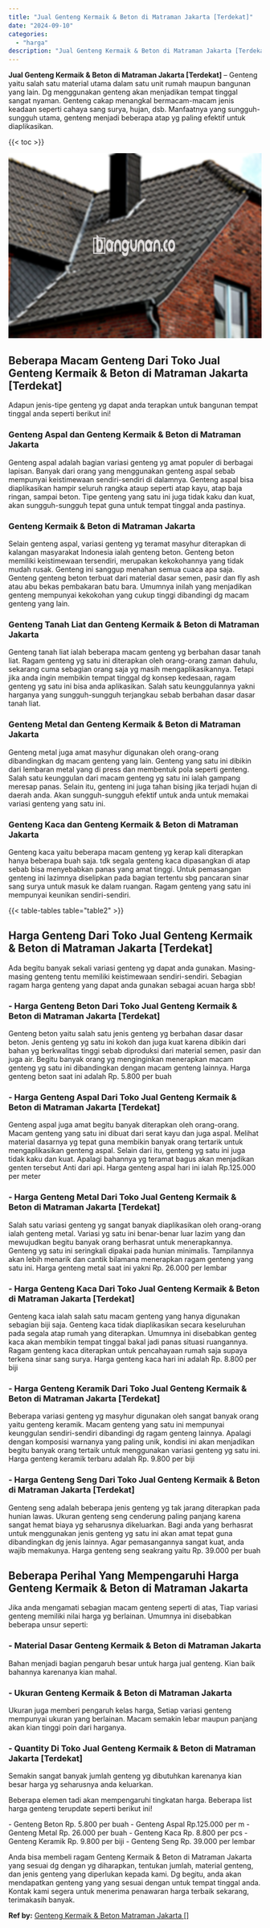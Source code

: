 ```yaml
---
title: "Jual Genteng Kermaik & Beton di Matraman Jakarta [Terdekat]"
date: "2024-09-10"
categories: 
  - "harga"
description: "Jual Genteng Kermaik & Beton di Matraman Jakarta [Terdekat]. Anda bisa membeli ragam Genteng Kermaik & Beton di Matraman Jakarta yang sesuai dg dengan yg dih..."
---
```


**Jual Genteng Kermaik & Beton di Matraman Jakarta \[Terdekat\]** – Genteng yaitu salah satu material utama dalam satu unit rumah maupun bangunan yang lain. Dg menggunakan genteng akan menjadikan tempat tinggal sangat nyaman. Genteng cakap menangkal bermacam-macam jenis keadaan seperti cahaya sang surya, hujan, dsb. Manfaatnya yang sungguh-sungguh utama, genteng menjadi beberapa atap yg paling efektif untuk diaplikasikan.

{{< toc >}}

![Jual Genteng Kermaik & Beton di Matraman Jakarta [Terdekat]](/images/genteng-minimalis-murah08.png)

## Beberapa Macam Genteng Dari Toko Jual Genteng Kermaik & Beton di Matraman Jakarta \[Terdekat\]

Adapun jenis-tipe genteng yg dapat anda terapkan untuk bangunan tempat tinggal anda seperti berikut ini!

### Genteng Aspal dan Genteng Kermaik & Beton di Matraman Jakarta

Genteng aspal adalah bagian variasi genteng yg amat populer di berbagai lapisan. Banyak dari orang yang menggunakan genteng aspal sebab mempunyai keistimewaan sendiri-sendiri di dalamnya. Genteng aspal bisa diaplikasikan hampir seluruh rangka ataup seperti atap kayu, atap baja ringan, sampai beton. Tipe genteng yang satu ini juga tidak kaku dan kuat, akan sungguh-sungguh tepat guna untuk tempat tinggal anda pastinya.

### Genteng Kermaik & Beton di Matraman Jakarta

Selain genteng aspal, variasi genteng yg teramat masyhur diterapkan di kalangan masyarakat Indonesia ialah genteng beton. Genteng beton memiliki keistimewaan tersendiri, merupakan kekokohannya yang tidak mudah rusak. Genteng ini sanggup menahan semua cuaca apa saja. Genteng genteng beton terbuat dari material dasar semen, pasir dan fly ash atau abu bekas pembakaran batu bara. Umumnya inilah yang menjadikan genteng mempunyai kekokohan yang cukup tinggi dibandingi dg macam genteng yang lain.

### Genteng Tanah Liat dan Genteng Kermaik & Beton di Matraman Jakarta

Genteng tanah liat ialah beberapa macam genteng yg berbahan dasar tanah liat. Ragam genteng yg satu ini diterapkan oleh orang-orang zaman dahulu, sekarang cuma sebagian orang saja yg masih mengaplikasikannya. Tetapi jika anda ingin membikin tempat tinggal dg konsep kedesaan, ragam genteng yg satu ini bisa anda aplikasikan. Salah satu keunggulannya yakni harganya yang sungguh-sungguh terjangkau sebab berbahan dasar dasar tanah liat.

### Genteng Metal dan Genteng Kermaik & Beton di Matraman Jakarta

Genteng metal juga amat masyhur digunakan oleh orang-orang dibandingkan dg macam genteng yang lain. Genteng yang satu ini dibikin dari lembaran metal yang di press dan membentuk pola seperti genteng. Salah satu keunggulan dari macam genteng yg satu ini ialah gampang meresap panas. Selain itu, genteng ini juga tahan bising jika terjadi hujan di daerah anda. Akan sungguh-sungguh efektif untuk anda untuk memakai variasi genteng yang satu ini.

### Genteng Kaca dan Genteng Kermaik & Beton di Matraman Jakarta

Genteng kaca yaitu beberapa macam genteng yg kerap kali diterapkan hanya beberapa buah saja. tdk segala genteng kaca dipasangkan di atap sebab bisa menyebabkan panas yang amat tinggi. Untuk pemasangan genteng ini lazimnya diselipkan pada bagian tertentu sbg pancaran sinar sang surya untuk masuk ke dalam ruangan. Ragam genteng yang satu ini mempunyai keunikan sendiri-sendiri.

{{< table-tables table="table2" >}}

## Harga Genteng Dari Toko Jual Genteng Kermaik & Beton di Matraman Jakarta \[Terdekat\]

Ada begitu banyak sekali variasi genteng yg dapat anda gunakan. Masing-masing genteng tentu memiliki keistimewaan sendiri-sendiri. Sebagian ragam harga genteng yang dapat anda gunakan sebagai acuan harga sbb!

### \- Harga Genteng Beton Dari Toko Jual Genteng Kermaik & Beton di Matraman Jakarta \[Terdekat\]

Genteng beton yaitu salah satu jenis genteng yg berbahan dasar dasar beton. Jenis genteng yg satu ini kokoh dan juga kuat karena dibikin dari bahan yg berkwalitas tinggi sebab diproduksi dari material semen, pasir dan juga air. Begitu banyak orang yg menginginkan menerapkan macam genteng yg satu ini dibandingkan dengan macam genteng lainnya. Harga genteng beton saat ini adalah Rp. 5.800 per buah

### \- Harga Genteng Aspal Dari Toko Jual Genteng Kermaik & Beton di Matraman Jakarta \[Terdekat\]

Genteng aspal juga amat begitu banyak diterapkan oleh orang-orang. Macam genteng yang satu ini dibuat dari serat kayu dan juga aspal. Melihat material dasarnya yg tepat guna membikin banyak orang tertarik untuk mengaplikasikan genteng aspal. Selain dari itu, genteng yg satu ini juga tidak kaku dan kuat. Apalagi bahannya yg teramat bagus akan menjadikan genten tersebut Anti dari api. Harga genteng aspal hari ini ialah Rp.125.000 per meter

### \- Harga Genteng Metal Dari Toko Jual Genteng Kermaik & Beton di Matraman Jakarta \[Terdekat\]

Salah satu variasi genteng yg sangat banyak diaplikasikan oleh orang-orang ialah genteng metal. Variasi yg satu ini benar-benar luar lazim yang dan mewujudkan begitu banyak orang berhasrat untuk menerapkannya. Genteng yg satu ini seringkali dipakai pada hunian minimalis. Tampilannya akan lebih menarik dan cantik bilamana menerapkan ragam genteng yang satu ini. Harga genteng metal saat ini yakni Rp. 26.000 per lembar

### \- Harga Genteng Kaca Dari Toko Jual Genteng Kermaik & Beton di Matraman Jakarta \[Terdekat\]

Genteng kaca ialah salah satu macam genteng yang hanya digunakan sebagian biji saja. Genteng kaca tidak diaplikasikan secara keseluruhan pada segala atap rumah yang diterapkan. Umumnya ini disebabkan genteg kaca akan membikin tempat tinggal bakal jadi panas situasi ruangannya. Ragam genteng kaca diterapkan untuk pencahayaan rumah saja supaya terkena sinar sang surya. Harga genteng kaca hari ini adalah Rp. 8.800 per biji

### \- Harga Genteng Keramik Dari Toko Jual Genteng Kermaik & Beton di Matraman Jakarta \[Terdekat\]

Beberapa variasi genteng yg masyhur digunakan oleh sangat banyak orang yaitu genteng keramik. Macam genteng yang satu ini mempunyai keunggulan sendiri-sendiri dibandingi dg ragam genteng lainnya. Apalagi dengan komposisi warnanya yang paling unik, kondisi ini akan menjadikan begitu banyak orang tertaik untuk menggunakan variasi genteng yg satu ini. Harga genteng keramik terbaru adalah Rp. 9.800 per biji

### \- Harga Genteng Seng Dari Toko Jual Genteng Kermaik & Beton di Matraman Jakarta \[Terdekat\]

Genteng seng adalah beberapa jenis genteng yg tak jarang diterapkan pada hunian lawas. Ukuran genteng seng cenderung paling panjang karena sangat hemat biaya yg seharusnya dikeluarkan. Bagi anda yang berhasrat untuk menggunakan jenis genteng yg satu ini akan amat tepat guna dibandingkan dg jenis lainnya. Agar pemasangannya sangat kuat, anda wajib memakunya. Harga genteng seng seakrang yaitu Rp. 39.000 per buah

## Beberapa Perihal Yang Mempengaruhi Harga Genteng Kermaik & Beton di Matraman Jakarta

Jika anda mengamati sebagian macam genteng seperti di atas, Tiap variasi genteng memiliki nilai harga yg berlainan. Umumnya ini disebabkan beberapa unsur seperti:

### \- Material Dasar Genteng Kermaik & Beton di Matraman Jakarta

Bahan menjadi bagian pengaruh besar untuk harga jual genteng. Kian baik bahannya karenanya kian mahal.

### \- Ukuran Genteng Kermaik & Beton di Matraman Jakarta

Ukuran juga memberi pengaruh kelas harga, Setiap variasi genteng mempunyai ukuran yang berlainan. Macam semakin lebar maupun panjang akan kian tinggi poin dari harganya.

### \- Quantity Di Toko Jual Genteng Kermaik & Beton di Matraman Jakarta \[Terdekat\]

Semakin sangat banyak jumlah genteng yg dibutuhkan karenanya kian besar harga yg seharusnya anda keluarkan.

Beberapa elemen tadi akan mempengaruhi tingkatan harga. Beberapa list harga genteng terupdate seperti berikut ini!

\- Genteng Beton Rp. 5.800 per buah - Genteng Aspal Rp.125.000 per m - Genteng Metal Rp. 26.000 per buah - Genteng Kaca Rp. 8.800 per pcs - Genteng Keramik Rp. 9.800 per biji - Genteng Seng Rp. 39.000 per lembar

Anda bisa membeli ragam Genteng Kermaik & Beton di Matraman Jakarta yang sesuai dg dengan yg diharapkan, tentukan jumlah, material genteng, dan jenis genteng yang diperlukan kepada kami. Dg begitu, anda akan mendapatkan genteng yang yang sesuai dengan untuk tempat tinggal anda. Kontak kami segera untuk menerima penawaran harga terbaik sekarang, terimakasih banyak.

**Ref by:**  [Genteng Kermaik & Beton  Matraman Jakarta []](https://id.wikipedia.org/wiki/Genteng)
